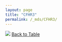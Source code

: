 ```yaml
---
layout: page
title: "CFHR3"
permalink: /_mds/CFHR3/
---
```


![](../../alns_9.28.22/aln_5HSAA021322_0.976.png?raw=true
)
[Back to Table](../../display)
